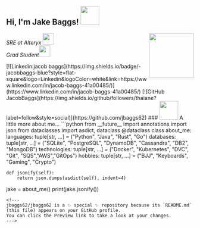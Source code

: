 
<h2> Hi, I'm Jake Baggs! <img src="https://media.giphy.com/media/l0MYDEPLWRWbJoRuU/giphy.gif" width="50"></h2>
<img align='right' src="https://media.giphy.com/media/YST1Ffp9hIFNaH7OiR/giphy.gif" width="120">
<p><em>SRE at Alteryx <img src="https://media.giphy.com/media/4FQMuOKR6zQRO/giphy.gif" width="30"></br>Grad Student<img src="https://media.giphy.com/media/WUlplcMpOCEmTGBtBW/giphy.gif" width="30"> 
</em></p>
[![Linkedin:jacob baggs](https://img.shields.io/badge/-jacobbaggs-blue?style=flat-square&logo=Linkedin&logoColor=white&link=https://www.linkedin.com/in/jacob-baggs-41a00485/)](https://www.linkedin.com/in/jacob-baggs-41a00485/)
[![GitHub JacobBaggs](https://img.shields.io/github/followers/thaiane?label=follow&style=social)](https://github.com/jbaggs62)
### <img src="https://media.giphy.com/media/VgCDAzcKvsR6OM0uWg/giphy.gif" width="50"> A little more about me...  
```python
from __future__ import annotations
import json
from dataclasses import asdict, dataclass
@dataclass
class about_me:
    languages: tuple[str, ...] = ("Python", "Java", "Rust", "Go")
    databases: tuple[str, ...] = ("SQLite", "PostgreSQL", "DynamoDB", 
                                  "Cassandra", "DB2", "MongoDB")
    technologies:      tuple[str, ...] = ("Docker", "Kubernetes", "DVC", 
                                          "Git", "SQS","AWS","GitOps")
    hobbies:      tuple[str, ...] = ("BJJ", "Keyboards", "Gaming", "Crypto")

    def jsonify(self):
        return json.dumps(asdict(self), indent=4)
jake = about_me()
print(jake.jsonify())
```
<!---
jbaggs62/jbaggs62 is a ✨ special ✨ repository because its `README.md` (this file) appears on your GitHub profile.
You can click the Preview link to take a look at your changes.
--->
 
